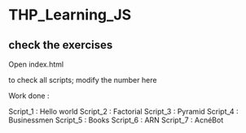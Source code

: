 # THP_Learning_JS

## check the exercises
Open index.html

to check all scripts; modify the number here 

<script src="script_5.js"></script>

Work done : 

Script_1 : Hello world
Script_2 : Factorial
Script_3 : Pyramid
Script_4 : Businessmen
Script_5 : Books
Script_6 : ARN
Script_7 : AcnéBot

 

